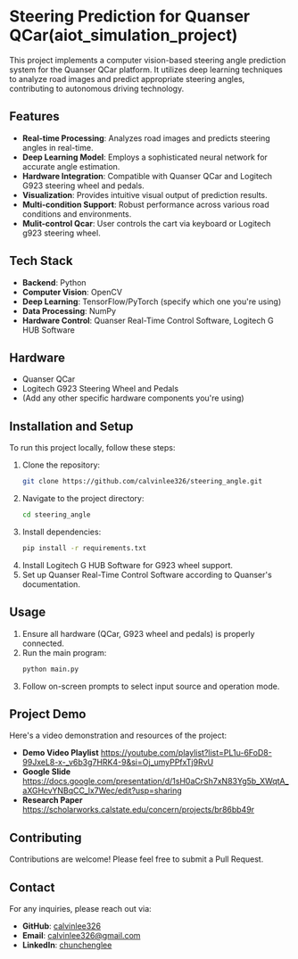 # Steering Prediction for Quanser QCar(aiot_simulation_project)

This project implements a computer vision-based steering angle prediction system for the Quanser QCar platform. It utilizes deep learning techniques to analyze road images and predict appropriate steering angles, contributing to autonomous driving technology.


## Features

- **Real-time Processing**: Analyzes road images and predicts steering angles in real-time.
- **Deep Learning Model**: Employs a sophisticated neural network for accurate angle estimation.
- **Hardware Integration**: Compatible with Quanser QCar and Logitech G923 steering wheel and pedals.
- **Visualization**: Provides intuitive visual output of prediction results.
- **Multi-condition Support**: Robust performance across various road conditions and environments.
- **Mulit-control Qcar**: User controls the cart via keyboard or Logitech g923 steering wheel.

## Tech Stack

- **Backend**: Python
- **Computer Vision**: OpenCV
- **Deep Learning**: TensorFlow/PyTorch (specify which one you're using)
- **Data Processing**: NumPy
- **Hardware Control**: Quanser Real-Time Control Software, Logitech G HUB Software

## Hardware

- Quanser QCar
- Logitech G923 Steering Wheel and Pedals
- (Add any other specific hardware components you're using)

## Installation and Setup

To run this project locally, follow these steps:

1. Clone the repository:
   ```bash
   git clone https://github.com/calvinlee326/steering_angle.git
   ```
2. Navigate to the project directory:
   ```bash
   cd steering_angle
   ```
3. Install dependencies:
   ```bash
   pip install -r requirements.txt
   ```
4. Install Logitech G HUB Software for G923 wheel support.
5. Set up Quanser Real-Time Control Software according to Quanser's documentation.

## Usage

1. Ensure all hardware (QCar, G923 wheel and pedals) is properly connected.
2. Run the main program:
   ```bash
   python main.py
   ```
3. Follow on-screen prompts to select input source and operation mode.

## Project Demo
Here's a video demonstration and resources of the project:
- **Demo Video Playlist**
  https://youtube.com/playlist?list=PL1u-6FoD8-99JxeL8-x-_v6b3g7HRK4-9&si=Oj_umyPPfxTj9RvU
- **Google Slide**
  https://docs.google.com/presentation/d/1sH0aCrSh7xN83Yg5b_XWqtA_aXGHcvYNBqCC_lx7Wec/edit?usp=sharing
- **Research Paper**
  https://scholarworks.calstate.edu/concern/projects/br86bb49r
  
## Contributing

Contributions are welcome! Please feel free to submit a Pull Request.

## Contact

For any inquiries, please reach out via:
- **GitHub**: [calvinlee326](https://github.com/calvinlee326)
- **Email**: calvinlee326@gmail.com
- **LinkedIn**: [chunchenglee](https://www.linkedin.com/in/chunchenglee326/)

